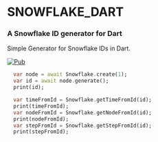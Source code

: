 # SNOWFLAKE_DART

### A Snowflake ID generator for Dart

Simple Generator for Snowflake IDs in Dart.

[![Pub](https://img.shields.io/pub/v/snowflake_dart.svg)](https://pub.dev/packages/snowflake_dart)


```dart
  var node = await Snowflake.create(1);
  var id = await node.generate();
  print(id);

  var timeFromId = Snowflake.getTimeFromId(id);
  print(timeFromId);
  var nodeFromId = Snowflake.getNodeFromId(id);
  print(nodeFromId);
  var stepFromId = Snowflake.getStepFromId(id);
  print(stepFromId);
```
